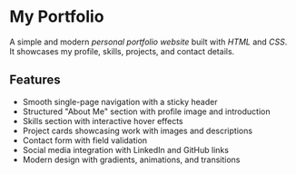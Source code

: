 #  My Portfolio 

A simple and modern *personal portfolio website* built with *HTML* and *CSS*.  
It showcases my profile, skills, projects, and contact details.

##  Features
- Smooth single-page navigation with a sticky header  
- Structured "About Me" section with profile image and introduction  
- Skills section with interactive hover effects  
- Project cards showcasing work with images and descriptions  
- Contact form with field validation  
- Social media integration with LinkedIn and GitHub links  
- Modern design with gradients, animations, and transitions
